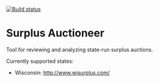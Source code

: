 [![Build status](https://ci.appveyor.com/api/projects/status/s2cerrq7q1qq7kc8?svg=true)](https://ci.appveyor.com/project/nickheidke/wi-auctioneer)

# Surplus Auctioneer
Tool for reviewing and analyzing state-run surplus auctions. 

Currently supported states:
- Wisconsin: http://www.wisurplus.com/
